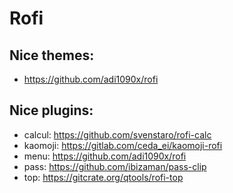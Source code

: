 # Rofi

## Nice themes:

-   https://github.com/adi1090x/rofi

## Nice plugins:

-   calcul: https://github.com/svenstaro/rofi-calc
-   kaomoji: https://gitlab.com/ceda_ei/kaomoji-rofi
-   menu: https://github.com/adi1090x/rofi
-   pass: https://github.com/ibizaman/pass-clip
-   top: https://gitcrate.org/qtools/rofi-top
